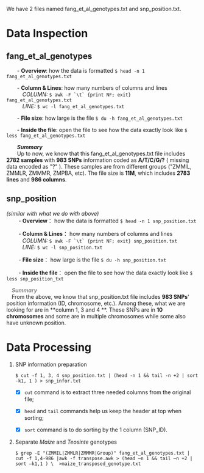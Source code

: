 We have 2 files named fang_et_al_genotypes.txt and snp_position.txt.  

# Data Inspection 



## fang\_et\_al\_genotypes  
  

&emsp;&emsp;- **Overview**: how the data is formatted `$ head -n 1  fang_et_al_genotypes.txt`

&emsp;&emsp;- **Column & Lines**: how many numbers of columns and lines   
&emsp;&emsp;&emsp;_COLUMN:_  ``$ awk -F `\t` {print NF; exit} fang_et_al_genotypes.txt ``   
&emsp;&emsp;&emsp;_LINE:_  `$ wc -l fang_et_al_genotypes.txt`

&emsp;&emsp;- **File size**: how large is the file `$ du -h fang_et_al_genotypes.txt `

&emsp;&emsp;- **Inside the file**: open the file to see how the data exactly look like `$ less fang_et_al_genotypes.txt`

&emsp;&emsp;**_Summary_**  
&emsp;&emsp;Up to now, we know that this fang\_et\_al\_genotypes.txt file includes **2782 samples** with **983 SNPs** information coded as **A/T/C/G/?** ( missing data encoded as "?" ). These samples are from different groups ("ZMMIL, ZMMLR, ZMMMR, ZMPBA, etc). The file size is **11M**, which includes **2783 lines** and **986 columns**.  



## snp_position

_(similar with what we do with above)_  
&emsp;&emsp; - **Overview**： how the data is formatted `$ head -n 1 snp_position.txt`  
	
&emsp;&emsp; - **Column & Lines**： how many numbers of columns and lines   
&emsp;&emsp;&emsp;_COLUMN:_  ``$ awk -F `\t` {print NF; exit} snp_position.txt ``   
&emsp;&emsp;&emsp;_LINE:_  `$ wc -l snp_position.txt`  

&emsp;&emsp; - **File size**： how large is the file `$ du -h snp_position.txt`

&emsp;&emsp; - **Inside the file**： open the file to see how the data exactly look like `$ less snp_position_txt`  
	
&emsp;<font color=grey>**_Summary_**</font>  
&emsp;From the above, we know that snp\_position.txt file includes **983 SNPs**' position information (ID, chromosome, etc.). Among these, what we are looking for are in **column 1, 3 and 4 **. These SNPs are in **10 chromosomes** and some are in multiple chromosomes while some also have unknown position.

# Data Processing  

1. SNP information preparation     
 
	`$ cut -f 1, 3, 4 snp_position.txt | (head -n 1 && tail -n +2 | sort -k1, 1 ) > snp_infor.txt`    
				
	 - [x] `cut` command is to extract three needed columns from the original file; 
	 - [x] `head` and `tail` commands help us keep the header at top when sorting;
	 - [x] `sort` command is to do sorting by the 1 column (SNP_ID).


1. Separate _Maize_ and _Teosinte_ genotypes

	`$ grep -E "(ZMMIL|ZMMLR|ZMMMR|Group)" fang_et_al_genotypes.txt | cut -f 1,4-986 |awk -f transpose.awk > (head –n 1 && tail –n +2 | sort –k1,1 ) \  >maize_transposed_genotype.txt`   